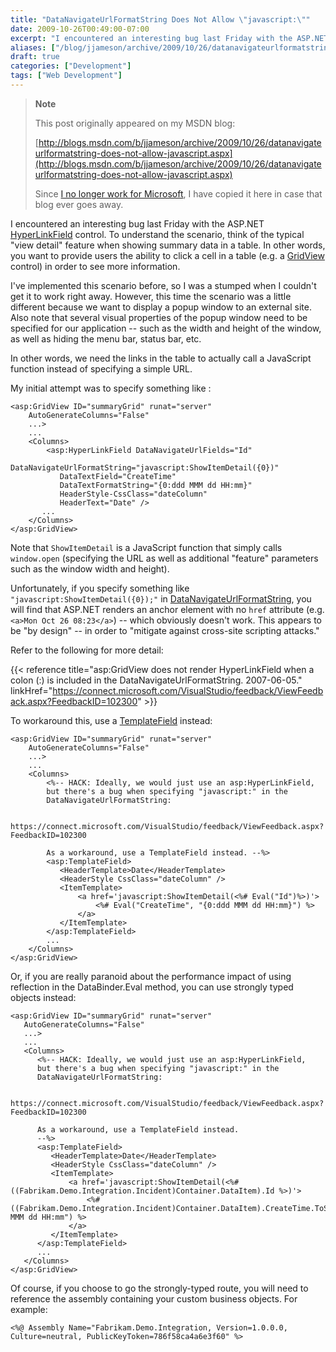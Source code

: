 ```yaml
---
title: "DataNavigateUrlFormatString Does Not Allow \"javascript:\""
date: 2009-10-26T00:49:00-07:00
excerpt: "I encountered an interesting bug last Friday with the ASP.NET HyperLinkField control. To understand the scenario, think of the typical \"view detail\" feature when showing summary data in a table. In other words, you want to provide users the ability to..."
aliases: ["/blog/jjameson/archive/2009/10/26/datanavigateurlformatstring-does-not-allow-javascript.aspx"]
draft: true
categories: ["Development"]
tags: ["Web Development"]
---
```


> **Note**
>
> This post originally appeared on my MSDN blog:
>
> [http://blogs.msdn.com/b/jjameson/archive/2009/10/26/datanavigateurlformatstring-does-not-allow-javascript.aspx](http://blogs.msdn.com/b/jjameson/archive/2009/10/26/datanavigateurlformatstring-does-not-allow-javascript.aspx)
>
> Since [I no longer work for Microsoft](/blog/jjameson/2011/09/02/last-day-with-microsoft), I have copied it here in case that blog ever goes away.

I encountered an interesting bug last Friday with the ASP.NET [HyperLinkField](http://msdn.microsoft.com/en-us/library/system.web.ui.webcontrols.hyperlinkfield.aspx) control. To understand the scenario, think of the typical "view detail" feature when showing summary data in a table. In other words, you want to provide users the ability to click a cell in a table (e.g. a [GridView](http://msdn.microsoft.com/en-us/library/system.web.ui.webcontrols.gridview.aspx) control) in order to see more information.

I've implemented this scenario before, so I was a stumped when I couldn't get it to work right away. However, this time the scenario was a little different because we want to display a popup window to an external site. Also note that several visual properties of the popup window need to be specified for our application -- such as the width and height of the window, as well as hiding the menu bar, status bar, etc.

In other words, we need the links in the table to actually call a JavaScript function instead of specifying a simple URL.

My initial attempt was to specify something like :

```
<asp:GridView ID="summaryGrid" runat="server"
    AutoGenerateColumns="False"
    ...>
    ...
    <Columns>        
        <asp:HyperLinkField DataNavigateUrlFields="Id"
           DataNavigateUrlFormatString="javascript:ShowItemDetail({0})"
           DataTextField="CreateTime"
           DataTextFormatString="{0:ddd MMM dd HH:mm}"
           HeaderStyle-CssClass="dateColumn"
           HeaderText="Date" />  
       ...
    </Columns>
</asp:GridView>
```

Note that `ShowItemDetail` is a JavaScript function that simply calls `window.open` (specifying the URL as well as additional "feature" parameters such as the window width and height).

Unfortunately, if you specify something like `"javascript:ShowItemDetail({0});"` in [DataNavigateUrlFormatString](http://msdn.microsoft.com/en-us/library/system.web.ui.webcontrols.hyperlinkfield.datanavigateurlformatstring.aspx), you will find that ASP.NET renders an anchor element with no `href` attribute (e.g. `<a>Mon Oct 26 08:23</a>`) -- which obviously doesn't work. This appears to be "by design" -- in order to "mitigate against cross-site scripting attacks."

Refer to the following for more detail:

{{< reference title="asp:GridView does not render HyperLinkField when a colon (:) is included in the DataNavigateUrlFormatString. 2007-06-05." linkHref="https://connect.microsoft.com/VisualStudio/feedback/ViewFeedback.aspx?FeedbackID=102300" >}}

To workaround this, use a [TemplateField](http://msdn.microsoft.com/en-us/library/system.web.ui.webcontrols.templatefield.aspx) instead:

```
<asp:GridView ID="summaryGrid" runat="server"
    AutoGenerateColumns="False"
    ...>
    ...
    <Columns>
        <%-- HACK: Ideally, we would just use an asp:HyperLinkField,
        but there's a bug when specifying "javascript:" in the
        DataNavigateUrlFormatString:

        https://connect.microsoft.com/VisualStudio/feedback/ViewFeedback.aspx?FeedbackID=102300

        As a workaround, use a TemplateField instead. --%>
        <asp:TemplateField>
           <HeaderTemplate>Date</HeaderTemplate>
           <HeaderStyle CssClass="dateColumn" />
           <ItemTemplate>
               <a href='javascript:ShowItemDetail(<%# Eval("Id")%>)'>
                   <%# Eval("CreateTime", "{0:ddd MMM dd HH:mm}") %>
               </a>
           </ItemTemplate>
        </asp:TemplateField>
        ...
    </Columns>
</asp:GridView>
```

Or, if you are really paranoid about the performance impact of using reflection in the DataBinder.Eval method, you can use strongly typed objects instead:

```
<asp:GridView ID="summaryGrid" runat="server"
   AutoGenerateColumns="False"
   ...>
   ...
   <Columns>
      <%-- HACK: Ideally, we would just use an asp:HyperLinkField,
      but there's a bug when specifying "javascript:" in the
      DataNavigateUrlFormatString:
        
      https://connect.microsoft.com/VisualStudio/feedback/ViewFeedback.aspx?FeedbackID=102300
        
      As a workaround, use a TemplateField instead.
      --%>
      <asp:TemplateField>
         <HeaderTemplate>Date</HeaderTemplate>
         <HeaderStyle CssClass="dateColumn" />
         <ItemTemplate>
             <a href='javascript:ShowItemDetail(<%# ((Fabrikam.Demo.Integration.Incident)Container.DataItem).Id %>)'>
                 <%# ((Fabrikam.Demo.Integration.Incident)Container.DataItem).CreateTime.ToString("ddd MMM dd HH:mm") %>
             </a>
         </ItemTemplate>
      </asp:TemplateField>
      ...
   </Columns>
</asp:GridView>
```

Of course, if you choose to go the strongly-typed route, you will need to reference the assembly containing your custom business objects. For example:

```
<%@ Assembly Name="Fabrikam.Demo.Integration, Version=1.0.0.0, Culture=neutral, PublicKeyToken=786f58ca4a6e3f60" %>
```

